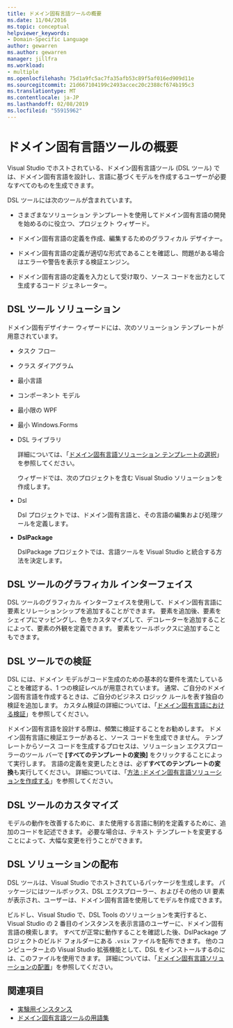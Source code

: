 ```yaml
---
title: ドメイン固有言語ツールの概要
ms.date: 11/04/2016
ms.topic: conceptual
helpviewer_keywords:
- Domain-Specific Language
author: gewarren
ms.author: gewarren
manager: jillfra
ms.workload:
- multiple
ms.openlocfilehash: 75d1a9fc5ac7fa35afb53c89f5af016ed909d11e
ms.sourcegitcommit: 21d667104199c2493accec20c2388cf674b195c3
ms.translationtype: MT
ms.contentlocale: ja-JP
ms.lasthandoff: 02/08/2019
ms.locfileid: "55915962"
---
```

# <a name="overview-of-domain-specific-language-tools"></a>ドメイン固有言語ツールの概要
Visual Studio でホストされている、ドメイン固有言語ツール (DSL ツール) では、ドメイン固有言語を設計し、言語に基づくモデルを作成するユーザーが必要なすべてのものを生成できます。

 DSL ツールには次のツールが含まれています。

-   さまざまなソリューション テンプレートを使用してドメイン固有言語の開発を始めるのに役立つ、プロジェクト ウィザード。

-   ドメイン固有言語の定義を作成、編集するためのグラフィカル デザイナー。

-   ドメイン固有言語の定義が適切な形式であることを確認し、問題がある場合はエラーや警告を表示する検証エンジン。

-   ドメイン固有言語の定義を入力として受け取り、ソース コードを出力として生成するコード ジェネレーター。

## <a name="the-dsl-tools-solution"></a>DSL ツール ソリューション
 ドメイン固有デザイナー ウィザードには、次のソリューション テンプレートが用意されています。

- タスク フロー

- クラス ダイアグラム

- 最小言語

- コンポーネント モデル

- 最小限の WPF

- 最小 Windows.Forms

- DSL ライブラリ

  詳細については、「[ドメイン固有言語ソリューション テンプレートの選択](../modeling/choosing-a-domain-specific-language-solution-template.md)」を参照してください。

  ウィザードでは、次のプロジェクトを含む Visual Studio ソリューションを作成します。

- Dsl

   Dsl プロジェクトでは、ドメイン固有言語と、その言語の編集および処理ツールを定義します。

- **DslPackage**

   DslPackage プロジェクトでは、言語ツールを Visual Studio と統合する方法を決定します。

## <a name="the-dsl-tools-graphical-interface"></a>DSL ツールのグラフィカル インターフェイス
 DSL ツールのグラフィカル インターフェイスを使用して、ドメイン固有言語に要素とリレーションシップを追加することができます。 要素を追加後、要素をシェイプにマッピングし、色をカスタマイズして、デコレーターを追加することによって、要素の外観を定義できます。 要素をツールボックスに追加することもできます。

## <a name="validation-in-dsl-tools"></a>DSL ツールでの検証
 DSL には、ドメイン モデルがコード生成のための基本的な要件を満たしていることを確認する、1 つの検証レベルが用意されています。 通常、ご自分のドメイン固有言語を作成するときは、ご自分のビジネス ロジック ルールを表す独自の検証を追加します。 カスタム検証の詳細については、「[ドメイン固有言語における検証](../modeling/validation-in-a-domain-specific-language.md)」を参照してください。

 ドメイン固有言語を設計する際は、頻繁に検証することをお勧めします。 ドメイン固有言語に検証エラーがあると、ソース コードを生成できません。 テンプレートからソース コードを生成するプロセスは、ソリューション エクスプローラーのツール バーで **[すべてのテンプレートの変換]** をクリックすることによって実行します。 言語の定義を変更したときは、必ず**すべてのテンプレートの変換**も実行してください。 詳細については、「[方法 :ドメイン固有言語ソリューションを作成する](../modeling/how-to-create-a-domain-specific-language-solution.md)」を参照してください。

## <a name="customization-of-dsl-tools"></a>DSL ツールのカスタマイズ
 モデルの動作を改善するために、また使用する言語に制約を定義するために、追加のコードを記述できます。 必要な場合は、テキスト テンプレートを変更することによって、大幅な変更を行うことができます。

## <a name="distributing-your-dsl-solution"></a>DSL ソリューションの配布
 DSL ツールは、Visual Studio でホストされているパッケージを生成します。 パッケージにはツールボックス、DSL エクスプローラー、およびその他の UI 要素が表示され、ユーザーは、ドメイン固有言語を使用してモデルを作成できます。

 ビルドし、Visual Studio で、DSL Tools のソリューションを実行すると、Visual Studio の 2 番目のインスタンスを表示言語のユーザーに、ドメイン固有言語の検索します。 すべてが正常に動作することを確認した後、DslPackage プロジェクトのビルド フォルダーにある `.vsix` ファイルを配布できます。 他のコンピューター上の Visual Studio 拡張機能として、DSL をインストールするのには、このファイルを使用できます。  詳細については、「[ドメイン固有言語ソリューションの配置](../modeling/deploying-domain-specific-language-solutions.md)」を参照してください。

## <a name="see-also"></a>関連項目

- [実験用インスタンス](../extensibility/the-experimental-instance.md)
- [ドメイン固有言語ツールの用語集](https://msdn.microsoft.com/ca5e84cb-a315-465c-be24-76aa3df276aa)